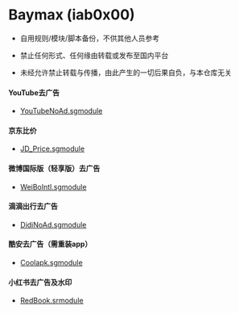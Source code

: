 # Baymax (iab0x00)
* 自用规则/模块/脚本备份，不供其他人员参考

* 禁止任何形式、任何缘由转载或发布至国内平台

* 未经允许禁止转载与传播，由此产生的一切后果自负，与本仓库无关


#### YouTube去广告
* [YouTubeNoAd.sgmodule](https://raw.githubusercontent.com/iab0x00/ProxyRules/main/Rewrite/YouTubeNoAd.sgmodule)

#### 京东比价
* [JD_Price.sgmodule](https://raw.githubusercontent.com/iab0x00/ProxyRules/main/Rewrite/JD_Price.sgmodule)

#### 微博国际版（轻享版）去广告
* [WeiBoIntl.sgmodule](https://raw.githubusercontent.com/iab0x00/ProxyRules/main/Rewrite/WeiBoIntl.sgmodule)

#### 滴滴出行去广告
* [DidiNoAd.sgmodule](https://raw.githubusercontent.com/iab0x00/ProxyRules/main/Rewrite/DidiNoAd.sgmodule)

#### 酷安去广告（需重装app）
* [Coolapk.sgmodule](https://raw.githubusercontent.com/iab0x00/ProxyRules/main/Rewrite/Coolapk.sgmodule)

#### 小红书去广告及水印
* [RedBook.srmodule](https://raw.githubusercontent.com/iab0x00/ProxyRules/main/Rewrite/RedBook.srmodule)
